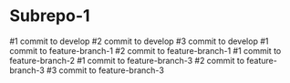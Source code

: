 # Subrepo-1
#1 commit to develop
#2 commit to develop
#3 commit to develop
#1 commit to feature-branch-1
#2 commit to feature-branch-1
#1 commit to feature-branch-2
#1 commit to feature-branch-3
#2 commit to feature-branch-3
#3 commit to feature-branch-3
